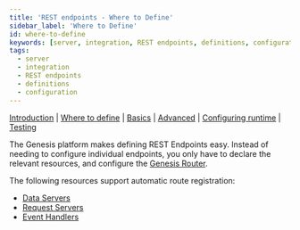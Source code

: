 ```yaml
---
title: 'REST endpoints - Where to Define'
sidebar_label: 'Where to Define'
id: where-to-define
keywords: [server, integration, REST endpoints, definitions, configuration]
tags:
  - server
  - integration
  - REST endpoints
  - definitions
  - configuration
---
```


[Introduction](../../../../server/integration/rest-endpoints/introduction/) | [Where to define](../../../../server/integration/rest-endpoints/where-to-define) | [Basics](../../../../server/integration/rest-endpoints/basics/) | [Advanced](../../../../server/integration/rest-endpoints/advanced/) | [Configuring runtime](../../../../server/integration/rest-endpoints/configuring-runtime/) | [Testing](../../../../server/integration/rest-endpoints/testing/)

The Genesis platform makes defining REST Endpoints easy. Instead of needing to configure individual endpoints, you only have to declare the relevant resources, and configure the [Genesis Router](../../../../server/configuring-runtime/genesis-router/).

The following resources support automatic route registration:
* [Data Servers](../../../../server/data-server/introduction/)
* [Request Servers](../../../../server/request-server/introduction/)
* [Event Handlers](../../../../server/event-handler/introduction/)
